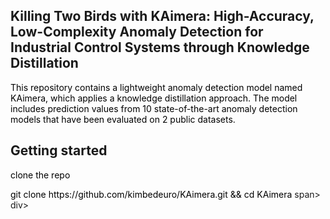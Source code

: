 Killing Two Birds with KAimera: High-Accuracy, Low-Complexity Anomaly Detection for Industrial Control Systems through Knowledge Distillation
-------------
<span style="color:black;"> This repository contains a lightweight anomaly detection model named KAimera, which applies a knowledge distillation approach. The model includes prediction values from 10 state-of-the-art anomaly detection models that have been evaluated on 2 public datasets. </span>

Getting started
-------------
<span style="color:black;"> clone the repo </span>

<div class="notice" markdown="1">
<span style="color:black;"> git clone https://github.com/kimbedeuro/KAimera.git && cd KAimera </span>span>
</div>div>

